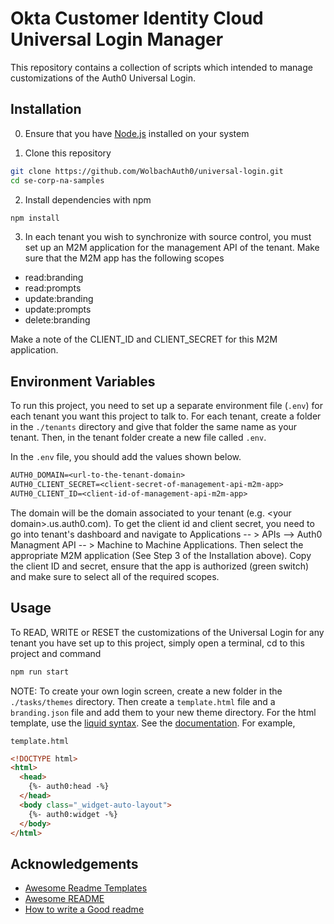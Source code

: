 
# Okta Customer Identity Cloud Universal Login Manager

This repository contains a collection of scripts which intended to manage customizations of the Auth0 Universal Login. 

## Installation

0. Ensure that you have [Node.js](https://nodejs.org/en/) installed on your system

1. Clone this repository

```bash
git clone https://github.com/WolbachAuth0/universal-login.git
cd se-corp-na-samples
```

2. Install dependencies with npm

```bash
npm install
```

3. In each tenant you wish to synchronize with source control, you must set up an M2M application for the management API of the tenant. Make sure that the M2M app has the following scopes

* read:branding
* read:prompts
* update:branding
* update:prompts
* delete:branding

Make a note of the CLIENT_ID and CLIENT_SECRET for this M2M application.

## Environment Variables

To run this project, you need to set up a separate environment file (`.env`) for each tenant you want this project
to talk to. For each tenant, create a folder in the `./tenants` directory and give that folder the same name as your tenant.
Then, in the tenant folder create a new file called `.env`.

In the `.env` file, you should add the values shown below.
```txt
AUTH0_DOMAIN=<url-to-the-tenant-domain>
AUTH0_CLIENT_SECRET=<client-secret-of-management-api-m2m-app>
AUTH0_CLIENT_ID=<client-id-of-management-api-m2m-app>
```
The domain will be the domain associated to your tenant (e.g. \<your domain>.us.auth0.com). To get the client id and client secret, you need to go into tenant's dashboard and navigate to Applications -- > APIs --> Auth0 Managment API -- > Machine to Machine Applications. Then select the appropriate M2M application (See Step 3 of the Installation above). Copy the client ID and secret, ensure that the app is authorized (green switch) and make sure to select all of the required scopes.

## Usage

To READ, WRITE or RESET the customizations of the Universal Login for any tenant you have set up to this project, simply open a terminal, cd to this project and command

```bash
npm run start
```


NOTE: To create your own login screen, create a new folder in the `./tasks/themes` directory. Then create a `template.html` file and a `branding.json` file and add them to your new theme directory. For the html template, use the [liquid syntax](https://shopify.github.io/liquid/basics/introduction/). See the [documentation](https://auth0.com/docs/brand-and-customize/universal-login-page-templates). For example,

`template.html`
```html
<!DOCTYPE html>
<html>
  <head>
    {%- auth0:head -%}
  </head>
  <body class="_widget-auto-layout">
    {%- auth0:widget -%}
  </body>
</html>
```

## Acknowledgements
 - [Awesome Readme Templates](https://awesomeopensource.com/project/elangosundar/awesome-README-templates)
 - [Awesome README](https://github.com/matiassingers/awesome-readme)
 - [How to write a Good readme](https://bulldogjob.com/news/449-how-to-write-a-good-readme-for-your-github-project)
